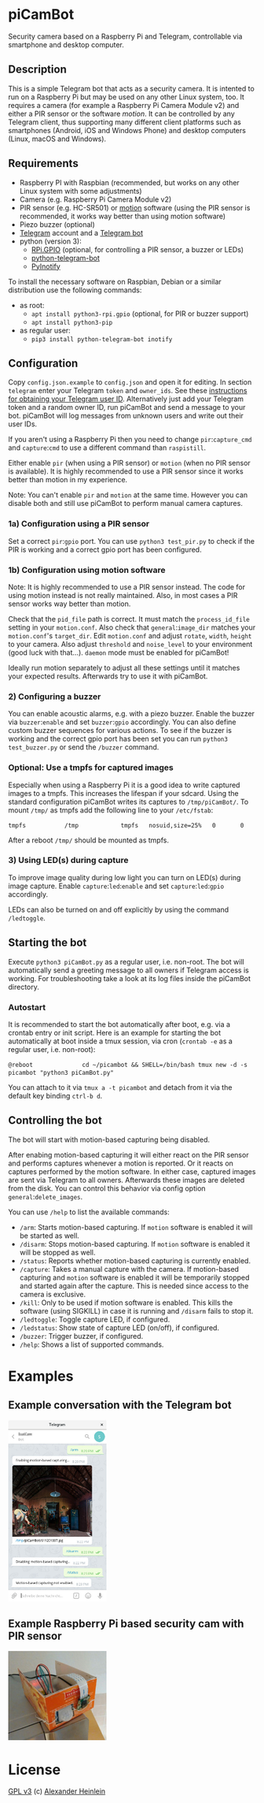 # piCamBot
Security camera based on a Raspberry Pi and Telegram, controllable via smartphone and desktop computer.

## Description
This is a simple Telegram bot that acts as a security camera. It is intented to run on a Raspberry Pi but may be used on any other Linux system, too. It requires a camera (for example a Raspberry Pi Camera Module v2) and either a PIR sensor or the software *motion*. It can be controlled by any Telegram client, thus supporting many different client platforms such as smartphones (Android, iOS and Windows Phone) and desktop computers (Linux, macOS and Windows).

## Requirements
- Raspberry PI with Raspbian (recommended, but works on any other Linux system with some adjustments)
- Camera (e.g. Raspberry Pi Camera Module v2)
- PIR sensor (e.g. HC-SR501) or [motion](https://motion-project.github.io/) software (using the PIR sensor is recommended, it works way better than using motion software)
- Piezo buzzer (optional)
- [Telegram](https://telegram.org/) account and a [Telegram bot](https://core.telegram.org/bots)
- python (version 3):
  - [RPi.GPIO](https://sourceforge.net/projects/raspberry-gpio-python/) (optional, for controlling a PIR sensor, a buzzer or LEDs)
  - [python-telegram-bot](https://github.com/python-telegram-bot/python-telegram-bot)
  - [PyInotify](https://github.com/dsoprea/PyInotify)

To install the necessary software on Raspbian, Debian or a similar distribution use the following commands:
- as root:
  - `apt install python3-rpi.gpio` (optional, for PIR or buzzer support)
  - `apt install python3-pip`
- as regular user:
  - `pip3 install python-telegram-bot inotify`
  
## Configuration
Copy `config.json.example` to `config.json` and open it for editing. In section `telegram` enter your Telegram `token` and `owner_ids`. See these [instructions for obtaining your Telegram user ID](https://stackoverflow.com/questions/31078710/how-to-obtain-telegram-chat-id-for-a-specific-user). Alternatively just add your Telegram token and a random owner ID, run piCamBot and send a message to your bot. piCamBot will log messages from unknown users and write out their user IDs.

If you aren't using a Raspberry Pi then you need to change `pir`:`capture_cmd` and `capture`:`cmd` to use a different command than `raspistill`.

Either enable `pir` (when using a PIR sensor) or `motion` (when no PIR sensor is available). It is highly recommended to use a PIR sensor since it works better than motion in my experience.

Note: You can't enable `pir` and `motion` at the same time. However you can disable both and still use piCamBot to perform manual camera captures.

### 1a) Configuration using a PIR sensor
Set a correct `pir`:`gpio` port. You can use `python3 test_pir.py` to check if the PIR is working and a correct gpio port has been configured.

### 1b) Configuration using motion software
Note: It is highly recommended to use a PIR sensor instead. The code for using motion instead is not really maintained. Also, in most cases a PIR sensor works way better than motion.

Check that the `pid_file` path is correct. It must match the `process_id_file` setting in your `motion.conf`. Also check that `general`:`image_dir` matches your `motion.conf`'s `target_dir`. Edit `motion.conf` and adjust `rotate`, `width`, `height` to your camera. Also adjust `threshold` and `noise_level` to your environment (good luck with that...). `daemon` mode must be enabled for piCamBot!

Ideally run motion separately to adjust all these settings until it matches your expected results. Afterwards try to use it with piCamBot.

### 2) Configuring a buzzer

You can enable acoustic alarms, e.g. with a piezo buzzer. Enable the buzzer via `buzzer`:`enable` and set `buzzer`:`gpio` accordingly. You can also define custom buzzer sequences for various actions. To see if the buzzer is working and the correct gpio port has been set you can run `python3 test_buzzer.py` or send the `/buzzer` command.

### Optional: Use a tmpfs for captured images
Especially when using a Raspberry Pi it is a good idea to write captured images to a tmpfs. This increases the lifespan if your sdcard. Using the standard configuration piCamBot writes its captures to `/tmp/piCamBot/`. To mount `/tmp/` as tmpfs add the following line to your `/etc/fstab`:
```
tmpfs           /tmp            tmpfs   nosuid,size=25%   0       0
```
After a reboot `/tmp/` should be mounted as tmpfs.

### 3) Using LED(s) during capture

To improve image quality during low light you can turn on LED(s) during image capture.  Enable `capture`:`led`:`enable` and set `capture`:`led`:`gpio` accordingly.

LEDs can also be turned on and off explicitly by using the command `/ledtoggle`.

## Starting the bot
Execute `python3 piCamBot.py` as a regular user, i.e. non-root. The bot will automatically send a greeting message to all owners if Telegram access is working. For troubleshooting take a look at its log files inside the piCamBot directory.

### Autostart
It is recommended to start the bot automatically after boot, e.g. via a crontab entry or init script. Here is an example for starting the bot automatically at boot inside a tmux session, via cron (`crontab -e` as a regular user, i.e. non-root):
```
@reboot              cd ~/picambot && SHELL=/bin/bash tmux new -d -s picambot "python3 piCamBot.py"
```
You can attach to it via `tmux a -t picambot` and detach from it via the default key binding `ctrl-b d`.

## Controlling the bot
The bot will start with motion-based capturing being disabled.

After enabing motion-based capturing it will either react on the PIR sensor and performs captures whenever a motion is reported. Or it reacts on captures performed by the motion software. In either case, captured images are sent via Telegram to all owners. Afterwards these images are deleted from the disk. You can control this behavior via config option `general`:`delete_images`.

You can use `/help` to list the available commands:
- `/arm`: Starts motion-based capturing. If `motion` software is enabled it will be started as well.
- `/disarm`: Stops motion-based capturing. If `motion` software is enabled it will be stopped as well.
- `/status`: Reports whether motion-based capturing is currently enabled.
- `/capture`: Takes a manual capture with the camera. If motion-based capturing and `motion` software is enabled it will be temporarily stopped and started again after the capture. This is needed since access to the camera is exclusive.
- `/kill`: Only to be used if motion software is enabled. This kills the software (using SIGKILL) in case it is running and `/disarm` fails to stop it.
- `/ledtoggle`: Toggle capture LED, if configured.
- `/ledstatus`: Show state of capture LED (on/off), if configured.
- `/buzzer`: Trigger buzzer, if configured.
- `/help`: Shows a list of supported commands.

# Examples

## Example conversation with the Telegram bot
<img src="images/conversation.jpg" width="200">

## Example Raspberry Pi based security cam with PIR sensor
<img src="images/cam.jpg" width="200">

# License
[GPL v3](http://www.gnu.org/licenses/gpl.html)
(c) [Alexander Heinlein](http://choerbaert.org)
